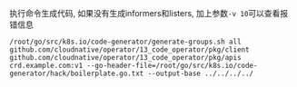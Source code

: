 执行命令生成代码, 如果没有生成informers和listers, 加上参数`-v 10`可以查看报错信息
```shell
/root/go/src/k8s.io/code-generator/generate-groups.sh all github.com/cloudnative/operator/13_code_operator/pkg/client github.com/cloudnative/operator/13_code_operator/pkg/apis crd.example.com:v1 --go-header-file=/root/go/src/k8s.io/code-generator/hack/boilerplate.go.txt --output-base ../../../../
```